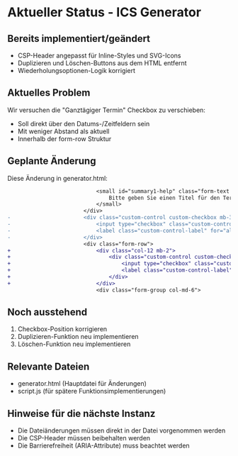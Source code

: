 # Aktueller Status - ICS Generator

## Bereits implementiert/geändert
- CSP-Header angepasst für Inline-Styles und SVG-Icons
- Duplizieren und Löschen-Buttons aus dem HTML entfernt
- Wiederholungsoptionen-Logik korrigiert

## Aktuelles Problem
Wir versuchen die "Ganztägiger Termin" Checkbox zu verschieben:
- Soll direkt über den Datums-/Zeitfeldern sein
- Mit weniger Abstand als aktuell
- Innerhalb der form-row Struktur

## Geplante Änderung
Diese Änderung in generator.html:
```diff
                            <small id="summary1-help" class="form-text text-muted">
                                Bitte geben Sie einen Titel für den Termin ein (max. 255 Zeichen)
                            </small>
                        </div>
-                       <div class="custom-control custom-checkbox mb-3">
-                           <input type="checkbox" class="custom-control-input allDayCheckbox" id="allDay1" onchange="toggleDateTimeFields(1)">
-                           <label class="custom-control-label" for="allDay1">Ganztägiger Termin</label>
-                       </div>
                        <div class="form-row">
+                           <div class="col-12 mb-2">
+                               <div class="custom-control custom-checkbox">
+                                   <input type="checkbox" class="custom-control-input allDayCheckbox" id="allDay1" onchange="toggleDateTimeFields(1)">
+                                   <label class="custom-control-label" for="allDay1">Ganztägiger Termin</label>
+                               </div>
+                           </div>
                            <div class="form-group col-md-6">
```

## Noch ausstehend
1. Checkbox-Position korrigieren
2. Duplizieren-Funktion neu implementieren
3. Löschen-Funktion neu implementieren

## Relevante Dateien
- generator.html (Hauptdatei für Änderungen)
- script.js (für spätere Funktionsimplementierungen)

## Hinweise für die nächste Instanz
- Die Dateiänderungen müssen direkt in der Datei vorgenommen werden
- Die CSP-Header müssen beibehalten werden
- Die Barrierefreiheit (ARIA-Attribute) muss beachtet werden 